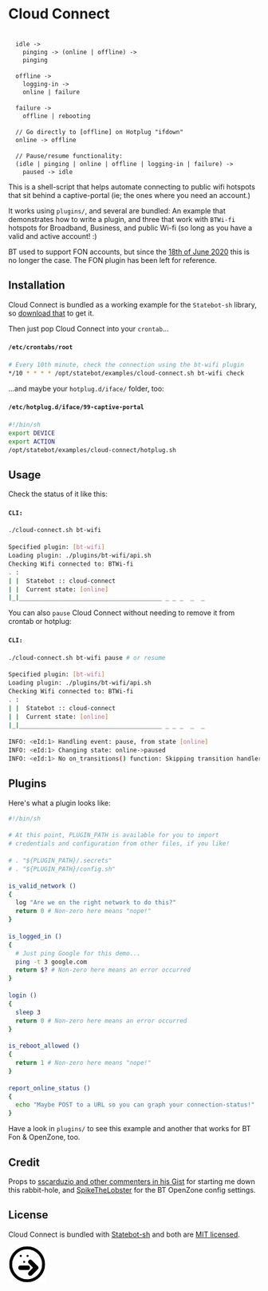 # Cloud Connect

```

  idle ->
    pinging -> (online | offline) ->
    pinging

  offline ->
    logging-in ->
    online | failure

  failure ->
    offline | rebooting

  // Go directly to [offline] on Hotplug "ifdown"
  online -> offline

  // Pause/resume functionality:
  (idle | pinging | online | offline | logging-in | failure) ->
    paused -> idle

```

This is a shell-script that helps automate connecting to public wifi hotspots that sit behind a captive-portal (ie; the ones where you need an account.)

It works using `plugins/`, and several are bundled: An example that demonstrates how to write a plugin, and three that work with `BTWi-fi` hotspots for Broadband, Business, and public Wi-fi (so long as you have a valid and active account! :)

BT used to support FON accounts, but since the [18th of June 2020](plugins/bt-wifi-with-fon/README.md) this is no longer the case. The FON plugin has been left for reference.

## Installation

Cloud Connect is bundled as a working example for the `Statebot-sh` library, so [download that](https://github.com/shuckster/statebot-sh) to get it.

Then just pop Cloud Connect into your `crontab`...

#### `/etc/crontabs/root`

```sh
# Every 10th minute, check the connection using the bt-wifi plugin
*/10 * * * * /opt/statebot/examples/cloud-connect.sh bt-wifi check
```

...and maybe your `hotplug.d/iface/` folder, too:

#### `/etc/hotplug.d/iface/99-captive-portal`

```sh
#!/bin/sh
export DEVICE
export ACTION
/opt/statebot/examples/cloud-connect/hotplug.sh
```

## Usage

Check the status of it like this:

#### `CLI:`

```sh
./cloud-connect.sh bt-wifi

Specified plugin: [bt-wifi]
Loading plugin: ./plugins/bt-wifi/api.sh
Checking Wifi connected to: BTWi-fi
. :
| |  Statebot :: cloud-connect
| |  Current state: [online]
|_|________________________________________ _ _ _  _  _
```

You can also `pause` Cloud Connect without needing to remove it from crontab or hotplug:

#### `CLI:`

```sh
./cloud-connect.sh bt-wifi pause # or resume

Specified plugin: [bt-wifi]
Loading plugin: ./plugins/bt-wifi/api.sh
Checking Wifi connected to: BTWi-fi
. :
| |  Statebot :: cloud-connect
| |  Current state: [online]
|_|________________________________________ _ _ _  _  _

INFO: <eId:1> Handling event: pause, from state [online]
INFO: <eId:1> Changing state: online->paused
INFO: <eId:1> No on_transitions() function: Skipping transition handlers
```

## Plugins

Here's what a plugin looks like:

```sh
#!/bin/sh

# At this point, PLUGIN_PATH is available for you to import
# credentials and configuration from other files, if you like!

# . "${PLUGIN_PATH}/.secrets"
# . "${PLUGIN_PATH}/config.sh"

is_valid_network ()
{
  log "Are we on the right network to do this?"
  return 0 # Non-zero here means "nope!"
}

is_logged_in ()
{
  # Just ping Google for this demo...
  ping -t 3 google.com
  return $? # Non-zero here means an error occurred
}

login ()
{
  sleep 3
  return 0 # Non-zero here means an error occurred
}

is_reboot_allowed ()
{
  return 1 # Non-zero here means "nope!"
}

report_online_status ()
{
  echo "Maybe POST to a URL so you can graph your connection-status!"
}
```

Have a look in `plugins/` to see this example and another that works for BT Fon & OpenZone, too.

## Credit

Props to [sscarduzio and other commenters in his Gist](https://gist.github.com/sscarduzio/05ed0b41d6234530d724) for starting me down this rabbit-hole, and [SpikeTheLobster](https://gist.github.com/sscarduzio/05ed0b41d6234530d724#gistcomment-3336485) for the BT OpenZone config settings.


## License

Cloud Connect is bundled with [Statebot-sh](https://github.com/shuckster/statebot-sh/) and both are [MIT licensed](https://github.com/shuckster/statebot-sh/blob/master/LICENSE).

<img src="../../logo-small.png" width="75" />

